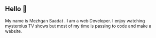 ## Hello 👋

My name is Mezhgan Saadat . I am a web Developer. 
I enjoy watching mysteroius TV shows but most of my time is passing to code and make a website.

